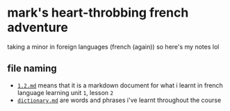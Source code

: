 # mark's heart-throbbing french adventure

taking a minor in foreign languages (french (again)) so here's my notes lol

## file naming

- [`1.2.md`](/1.2.md) means that it is a markdown document for what i learnt in french language learning unit `1`, lesson `2`
- [`dictionary.md`](/dictionary.md) are words and phrases i've learnt throughout the course
